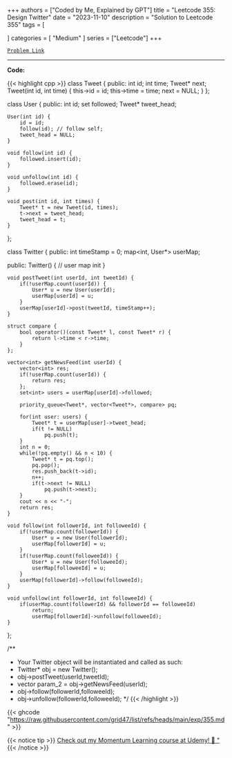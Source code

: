 
+++
authors = ["Coded by Me, Explained by GPT"]
title = "Leetcode 355: Design Twitter"
date = "2023-11-10"
description = "Solution to Leetcode 355"
tags = [
    
]
categories = [
    "Medium"
]
series = ["Leetcode"]
+++



[`Problem Link`](https://leetcode.com/problems/design-twitter/description/)

---

**Code:**

{{< highlight cpp >}}
class Tweet {
public:
    int id;
    int time;
    Tweet* next;
    Tweet(int id, int time) {
        this->id = id;
        this->time = time;
        next = NULL;
    }
};

class User {
public:
    int id;
    set<int> followed;
    Tweet* tweet_head;

    User(int id) {
        id = id;
        follow(id); // follow self;
        tweet_head = NULL;
    }

    void follow(int id) {
        followed.insert(id);
    }

    void unfollow(int id) {
        followed.erase(id);
    }

    void post(int id, int times) {
        Tweet* t = new Tweet(id, times);
        t->next = tweet_head;
        tweet_head = t;
    }
};


class Twitter {
public:
    int timeStamp = 0;
    map<int, User*> userMap;
    
public:
    Twitter() {
        // user map init
    }
    
    void postTweet(int userId, int tweetId) {
        if(!userMap.count(userId)) {
            User* u = new User(userId);
            userMap[userId] = u;
        }
        userMap[userId]->post(tweetId, timeStamp++);
    }
    
    struct compare {
        bool operator()(const Tweet* l, const Tweet* r) {
            return l->time < r->time;
        }
    };

    vector<int> getNewsFeed(int userId) {
        vector<int> res;
        if(!userMap.count(userId)) {
            return res;
        };
        set<int> users = userMap[userId]->followed;
        
        priority_queue<Tweet*, vector<Tweet*>, compare> pq;

        for(int user: users) {
            Tweet* t = userMap[user]->tweet_head;
            if(t != NULL)
                pq.push(t);
        }
        int n = 0;
        while(!pq.empty() && n < 10) {
            Tweet* t = pq.top();
            pq.pop();
            res.push_back(t->id);
            n++;
            if(t->next != NULL)
                pq.push(t->next);
        }
        cout << n << "-";
        return res;
    }
    
    void follow(int followerId, int followeeId) {
        if(!userMap.count(followerId)) {
            User* u = new User(followerId);
            userMap[followerId] = u;
        }
        if(!userMap.count(followeeId)) {
            User* u = new User(followeeId);
            userMap[followeeId] = u;
        }        
        userMap[followerId]->follow(followeeId);
    }
    
    void unfollow(int followerId, int followeeId) {
        if(userMap.count(followerId) && followerId == followeeId)
            return;
            userMap[followerId]->unfollow(followeeId);
    }

};

/**
 * Your Twitter object will be instantiated and called as such:
 * Twitter* obj = new Twitter();
 * obj->postTweet(userId,tweetId);
 * vector<int> param_2 = obj->getNewsFeed(userId);
 * obj->follow(followerId,followeeId);
 * obj->unfollow(followerId,followeeId);
 */
{{< /highlight >}}

{{< ghcode "https://raw.githubusercontent.com/grid47/list/refs/heads/main/exp/355.md" >}}

{{< notice tip >}}
[Check out my Momentum Learning course at Udemy! 🚀 "](https://www.udemy.com/course/blind-75-the-data-structures-and-algorithms-essentials/)
{{< /notice >}}

